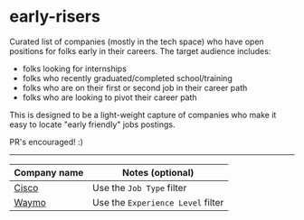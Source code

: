 # early-risers

Curated list of companies (mostly in the tech space) who have open positions for folks early in their careers. The target audience includes:

* folks looking for internships
* folks who recently graduated/completed school/training
* folks who are on their first or second job in their career path
* folks who are looking to pivot their career path

This is designed to be a light-weight capture of companies who make it easy to locate "early friendly" jobs postings.

PR's encouraged! :)

---

| Company name | Notes (optional) |
|---|---|
| [Cisco](https://jobs.cisco.com/jobs/SearchJobs/) | Use the `Job Type` filter |
| [Waymo](https://careers.withwaymo.com/) | Use the `Experience Level` filter |
